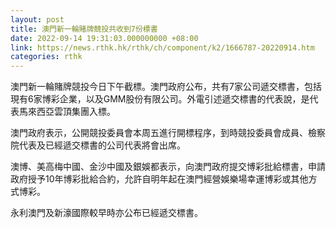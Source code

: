 ```yaml
---
layout: post
title: 澳門新一輪賭牌競投共收到7份標書
date: 2022-09-14 19:31:03.000000000 +08:00
link: https://news.rthk.hk/rthk/ch/component/k2/1666787-20220914.htm
categories: rthk
---
```


澳門新一輪賭牌競投今日下午截標。澳門政府公布，共有7家公司遞交標書，包括現有6家博彩企業，以及GMM股份有限公司。外電引述遞交標書的代表說，是代表馬來西亞雲頂集團入標。

澳門政府表示，公開競投委員會本周五進行開標程序，到時競投委員會成員、檢察院代表及已經遞交標書的公司代表將會出席。

澳博、美高梅中國、金沙中國及銀娛都表示，向澳門政府提交博彩批給標書，申請政府授予10年博彩批給合約，允許自明年起在澳門經營娛樂場幸運博彩或其他方式博彩。

永利澳門及新濠國際較早時亦公布已經遞交標書。
